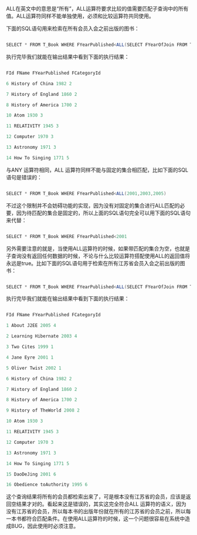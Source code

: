 ALL在英文中的意思是“所有”，ALL运算符要求比较的值需要匹配子查询中的所有值。ALL运算符同样不能单独使用，必须和比较运算符共同使用。
下面的SQL语句用来检索在所有会员入会之前出版的图书：
```java  
SELECT * FROM T_Book WHERE FYearPublished<ALL(SELECT FYearOfJoin FROM T_Reader)
```
执行完毕我们就能在输出结果中看到下面的执行结果：
```java  
FId FName FYearPublished FCategoryId
6 History of China 1982 2
7 History of England 1860 2
8 History of America 1700 2
10 Atom 1930 3
11 RELATIVITY 1945 3
12 Computer 1970 3
13 Astronomy 1971 3
14 How To Singing 1771 5
```
与ANY 运算符相同，ALL 运算符同样不能与固定的集合相匹配，比如下面的SQL语句是错误的：
```java  
SELECT * FROM T_Book WHERE FYearPublished<ALL(2001,2003,2005)
```
不过这个限制并不会妨碍功能的实现，因为没有对固定的集合进行ALL匹配的必要，因为待匹配的集合是固定的，所以上面的SQL语句完全可以用下面的SQL语句来代替：
```java  
SELECT * FROM T_Book WHERE FYearPublished<2001
```
另外需要注意的就是，当使用ALL运算符的时候，如果带匹配的集合为空，也就是子查询没有返回任何数据的时候，不论与什么比较运算符搭配使用ALL的返回值将永远是true。比如下面的SQL语句用于检索在所有江苏省会员入会之前出版的图书：
```java  
SELECT * FROM T_Book WHERE FYearPublished<ALL(SELECT FYearOfJoin FROM T_Reader WHERE FProvince = "JiangSu")
```
执行完毕我们就能在输出结果中看到下面的执行结果：
```java  
FId FName FYearPublished FCategoryId
1 About J2EE 2005 4
2 Learning Hibernate 2003 4
3 Two Cites 1999 1
4 Jane Eyre 2001 1
5 Oliver Twist 2002 1
6 History of China 1982 2
7 History of England 1860 2
8 History of America 1700 2
9 History of TheWorld 2008 2
10 Atom 1930 3
11 RELATIVITY 1945 3
12 Computer 1970 3
13 Astronomy 1971 3
14 How To Singing 1771 5
15 DaoDeJing 2001 6
16 Obedience toAuthority 1995 6
```
这个查询结果将所有的会员都检索出来了，可是根本没有江苏省的会员，应该是返回空结果才对的。看起来这是错误的，其实这完全符合ALL 运算符的语义，因为没有江苏省的会员，所以每本书的出版年份就在所有的江苏省的会员之前，所以每一本书都符合匹配条件。在使用ALL运算符的时候，这一个问题很容易在系统中造成BUG，因此使用时必须注意。